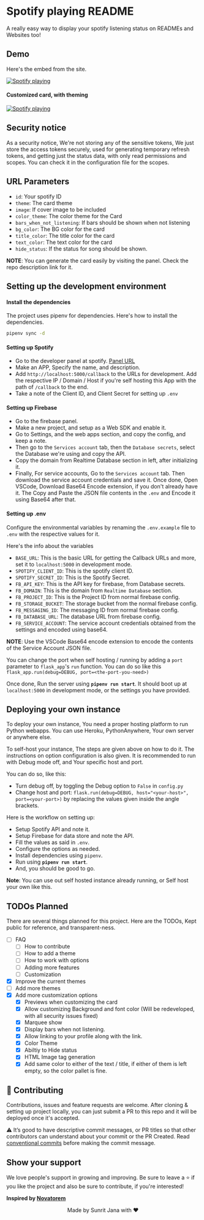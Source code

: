 # Spotify playing README

A really easy way to display your spotify listening status on READMEs and Websites too!

## Demo

Here's the embed from the site.

[![Spotify playing](http://spotify.aio-api.ml/spotify?id=qy9jhr85so9g8pr6zz7aizc6x&theme=wavy&image=true&bars_when_not_listening=true)](https://open.spotify.com/user/qy9jhr85so9g8pr6zz7aizc6x)

#### Customized card, with theming

[![Spotify playing](http://spotify.aio-api.ml/spotify?id=qy9jhr85so9g8pr6zz7aizc6x&theme=wavy&image=true&bars_when_not_listening=true&bg_color=black&title_color=cyan&text_color=cyan)](https://open.spotify.com/user/qy9jhr85so9g8pr6zz7aizc6x)

## Security notice

As a security notice, We're not storing any of the sensitive tokens, We just store the 
access tokens securely, used for generating temporary refresh tokens, and getting just the status data, with 
only read permissions and scopes. You can check it in the configuration file for the scopes.

## URL Parameters

- `id`: Your spotify ID
- `theme`: The card theme
- `image`: If cover image to be included
- `color_theme`: The color theme for the Card
- `bars_when_not_listening`: If bars should be shown when not listening
- `bg_color`: The BG color for the card
- `title_color`: The title color for the card
- `text_color`: The text color for the card
- `hide_status`: If the status for song should be shown.

**NOTE**: You can generate the card easily by visiting the panel. Check the repo description link for it.

## Setting up the development environment

#### Install the dependencies

The project uses pipenv for dependencies. Here's how to install the dependencies.

```sh
pipenv sync -d
```

#### Setting up Spotify

- Go to the developer panel at spotify. [Panel URL](https://developer.spotify.com)
- Make an APP, Specify the name, and description.
- Add `http://localhost:5000/callback` to the URLs for development. Add the respective IP / Domain / Host
  if you're self hosting this App with the path of `/callback` to the end.
- Take a note of the Client ID, and Client Secret for setting up `.env`

#### Setting up Firebase

- Go to the firebase panel.
- Make a new project, and setup as a Web SDK and enable it.
- Go to Settings, and the web apps section, and copy the config, and keep a note.
- Then go to the `Services account` tab, then the `Database secrets`, select the Database we're 
  using and copy the API.
- Copy the domain from Realtime Database section in left, after initializing it.
- Finally, For service accounts, Go to the `Services account` tab. Then download the service
  account credentials and save it. Once done, Open VSCode, Download Base64 Encode extension, 
  if you don't already have it. The Copy and Paste the JSON file contents in the `.env` and 
  Encode it using Base64 after that.

#### Setting up .env

Configure the environmental variables by renaming the `.env.example` file to `.env` with the respective 
values for it.

Here's the info about the variables

- `BASE_URL`: This is the basic URL for getting the Callback URLs and more, set it 
  to `localhost:5000` in development mode.
- `SPOTIFY_CLIENT_ID`: This is the spotify client ID. 
- `SPOTIFY_SECRET_ID`: This is the Spotify Secret.
- `FB_API_KEY`: This is the API key for firebase, from Database secrets.
- `FB_DOMAIN`: This is the domain from `Realtime Database` section.
- `FB_PROJECT_ID`: This is the Project ID from normal firebase config.
- `FB_STORAGE_BUCKET`: The storage bucket from the normal firebase config.
- `FB_MESSAGING_ID`: The messaging ID from normal firebase config.
- `FB_DATABASE_URL`: The database URL from firebase config.
- `FB_SERVICE_ACCOUNT`: The service account credentials obtained from the settings and encoded using base64.

**NOTE**: Use the VSCode Base64 encode extension to encode the contents of the Service Account JSON file.

You can change the port when self hosting / running by adding a `port` parameter to `flask_app`'s `run`
function. You can do so like this `flask_app.run(debug=DEBUG, port=<the-port-you-need>)`

Once done, Run the server using **`pipenv run start`**. It should boot up at `localhost:5000` in development mode, 
or the settings you have provided.

## Deploying your own instance

To deploy your own instance, You need a proper hosting platform to run Python webapps.
You can use Heroku, PythonAnywhere, Your own server or anywhere else.

To self-host your instance, The steps are given above on how to do it. The instructions on
option configuration is also given. It is recommended to run with Debug mode off, and Your 
specific host and port.

You can do so, like this:
- Turn debug off, by toggling the Debug option to `False` in `config.py`
- Change host and port: `flask.run(debug=DEBUG, host="<your-host>", port=<your-port>)` by replacing
  the values given inside the angle brackets.
  
Here is the workflow on setting up:
- Setup Spotify API and note it.
- Setup Firebase for data store and note the API.
- Fill the values as said in `.env`.
- Configure the options as needed.
- Install dependencies using `pipenv`.
- Run using **`pipenv run start`**.
- And, you should be good to go.

**Note**: You can use out self hosted instance already running, or Self host your own like this.

## TODOs Planned

There are several things planned for this project. Here are the TODOs, Kept public for reference,
and transparent-ness.

- [ ] FAQ
  - [ ] How to contribute
  - [ ] How to add a theme
  - [ ] How to work with options
  - [ ] Adding more features
  - [ ] Customization
- [x] Improve the current themes  
- [ ] Add more themes
- [x] Add more customization options
  - [x] Previews when customizing the card
  - [x] Allow customizing Background and font color (Will be redeveloped, with all security issues fixed)
  - [x] Marquee show
  - [x] Display bars when not listening.
  - [x] Allow linking to your profile along with the link.
  - [x] Color Theme
  - [x] Abiltiy to Hide status
  - [x] HTML Image tag generation
  - [x] Add same color to either of the text / title, if either of them is left empty, so the color pallet is fine.

## 🤝 Contributing

Contributions, issues and feature requests are welcome. After cloning & setting up project locally, you can 
just submit a PR to this repo and it will be deployed once it's accepted.

⚠️ It’s good to have descriptive commit messages, or PR titles so that other contributors can understand 
about your commit or the PR Created. Read 
[conventional commits](https://www.conventionalcommits.org/en/v1.0.0-beta.3/) before making the commit message.

## Show your support

We love people's support in growing and improving. Be sure to leave a ⭐️ if you like the project and 
also be sure to contribute, if you're interested!

**Inspired by [Novatorem](https://github.com/novatorem)**

<div align="center">Made by Sunrit Jana with ❤️</div>
